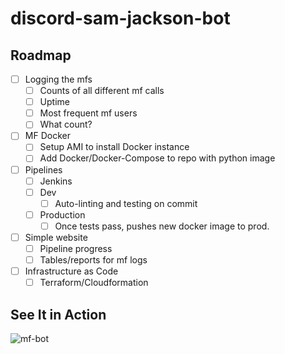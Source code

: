 # discord-sam-jackson-bot

## Roadmap

- [ ] Logging the mfs
    - [ ] Counts of all different mf calls
    - [ ] Uptime
    - [ ] Most frequent mf users
    - [ ] What count?
- [ ] MF Docker
    - [ ] Setup AMI to install Docker instance
    - [ ] Add Docker/Docker-Compose to repo with python image
- [ ] Pipelines
    - [ ] Jenkins
    - [ ] Dev
        - [ ] Auto-linting and testing on commit
    - [ ] Production
        - [ ] Once tests pass, pushes new docker image to prod.
- [ ] Simple website 
    - [ ] Pipeline progress
    - [ ] Tables/reports for mf logs
- [ ] Infrastructure as Code
    - [ ] Terraform/Cloudformation

## See It in Action
![mf-bot](<img src="https://github.com/bcabraham/discord-sam-jackson-bot/blob/main/resources/ezgif.com-gif-maker.gif" width="942" height="300" />)